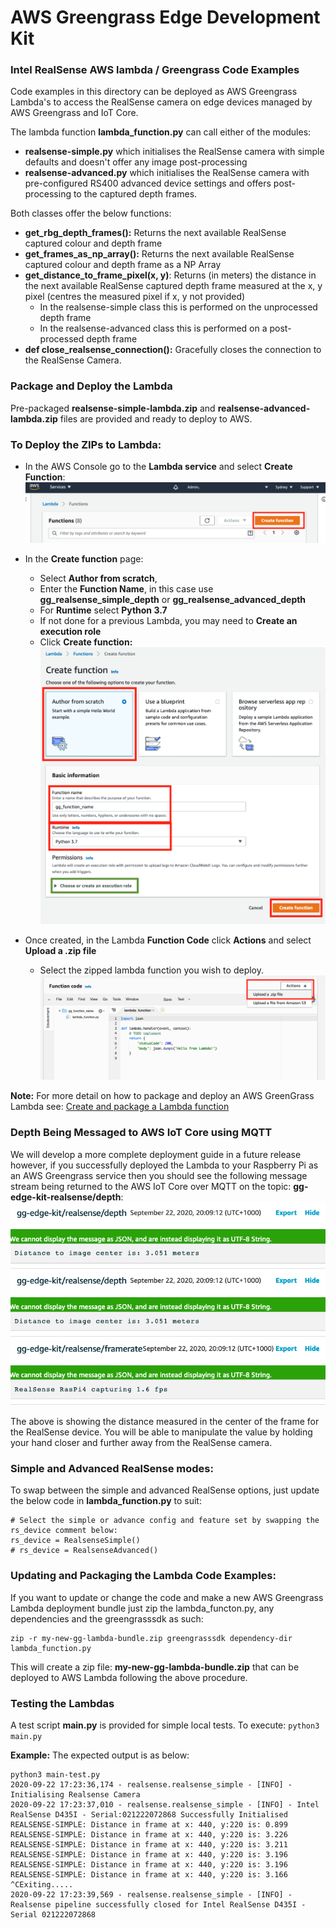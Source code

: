 # AWS Greengrass Edge Development Kit

### Intel RealSense AWS lambda / Greengrass Code Examples

Code examples in this directory can be deployed as AWS Greengrass Lambda's to access the RealSense camera on edge devices managed by AWS Greengrass and IoT Core.

The lambda function **lambda_function.py** can call either of the modules:
* **realsense-simple.py** which initialises the RealSense camera with simple defaults and doesn't offer any image post-processing 
* **realsense-advanced.py** which initialises the RealSense camera with pre-configured RS400 advanced device settings and offers post-processing to the captured depth frames.

Both classes offer the below functions:
* **get_rbg_depth_frames():** Returns the next available RealSense captured colour and depth frame
* **get_frames_as_np_array():** Returns the next available RealSense captured colour and depth frame as a NP Array 
* **get_distance_to_frame_pixel(x, y)**: Returns (in meters) the distance in the next available RealSense captured depth frame measured at the x, y pixel (centres the measured pixel if x, y not provided)
    * In the realsense-simple class this is performed on the unprocessed depth frame
    * In the realsense-advanced class this is performed on a post-processed depth frame
* **def close_realsense_connection():** Gracefully closes the connection to the RealSense Camera.

### Package and Deploy the Lambda
Pre-packaged  **realsense-simple-lambda.zip** and **realsense-advanced-lambda.zip** files are provided and ready to deploy to AWS. 

### To Deploy the ZIPs to Lambda:
* In the AWS Console go to the **Lambda service** and select **Create Function**:
![Create Lambda Function](pics/deploy-lambda-01.png)

* In the **Create function** page:
    * Select **Author from scratch**, 
    * Enter the **Function Name**, in this case use **gg_realsense_simple_depth** or **gg_realsense_advanced_depth**
    * For **Runtime** select **Python 3.7**
    * If not done for a previous Lambda, you may need to **Create an execution role**
    * Click **Create function:**
![Create Lambda Function](pics/deploy-lambda-02.png)

* Once created, in the Lambda **Function Code** click **Actions** and select **Upload a .zip file**
    * Select the zipped lambda function you wish to deploy.
![Create Lambda Function](pics/deploy-lambda-03.png)

**Note:** For more detail on how to package and deploy an AWS GreenGrass Lambda see: 
[Create and package a Lambda function](https://docs.aws.amazon.com/greengrass/latest/developerguide/create-lambda.html)

### Depth Being Messaged to AWS IoT Core using MQTT
We will develop a more complete deployment guide in a future release however, if you successfully deployed the Lambda to your Raspberry Pi as an AWS Greengrass service then you should see the following message stream being returned to the AWS IoT Core over MQTT on the topic: **gg-edge-kit-realsense/depth**:
![RealSense Depth MQTT Stream](pics/mqtt-distance-messages.png)

The above is showing the distance measured in the center of the frame for the RealSense device. You will be able to manipulate the value by holding your hand closer and further away from the RealSense camera.  

### Simple and Advanced RealSense modes:
To swap between the simple and advanced RealSense options, just update the below code in **lambda_function.py** to suit:
```
# Select the simple or advance config and feature set by swapping the rs_device comment below:
rs_device = RealsenseSimple()
# rs_device = RealsenseAdvanced()
```

### Updating and Packaging the Lambda Code Examples:
If you want to update or change the code and make a new AWS Greengrass Lambda deployment bundle just zip the lambda_functon.py, any dependencies and the greengrasssdk as such:
```
zip -r my-new-gg-lambda-bundle.zip greengrasssdk dependency-dir lambda_function.py
```

This will create a zip file: **my-new-gg-lambda-bundle.zip** that can be deployed to AWS Lambda following the above procedure.

### Testing the Lambdas
A test script **main.py** is provided for simple local tests. 
To execute:
```python3 main.py```

**Example:** The expected output is as below:
```
python3 main-test.py
2020-09-22 17:23:36,174 - realsense.realsense_simple - [INFO] - Initialising Realsense Camera
2020-09-22 17:23:37,010 - realsense.realsense_simple - [INFO] - Intel RealSense D435I - Serial:021222072868 Successfully Initialised
REALSENSE-SIMPLE: Distance in frame at x: 440, y:220 is: 0.899
REALSENSE-SIMPLE: Distance in frame at x: 440, y:220 is: 3.226
REALSENSE-SIMPLE: Distance in frame at x: 440, y:220 is: 3.211
REALSENSE-SIMPLE: Distance in frame at x: 440, y:220 is: 3.196
REALSENSE-SIMPLE: Distance in frame at x: 440, y:220 is: 3.196
REALSENSE-SIMPLE: Distance in frame at x: 440, y:220 is: 3.166
^CExiting.....
2020-09-22 17:23:39,569 - realsense.realsense_simple - [INFO] - Realsense pipeline successfully closed for Intel RealSense D435I - Serial 021222072868
```
